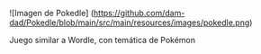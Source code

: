 ![Imagen de Pokedle]
(https://github.com/dam-dad/Pokedle/blob/main/src/main/resources/images/pokedle.png)

Juego similar a Wordle, con temática de Pokémon
